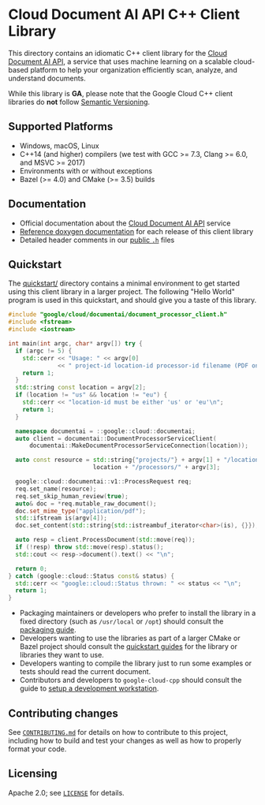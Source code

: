 # Cloud Document AI API C++ Client Library

This directory contains an idiomatic C++ client library for the
[Cloud Document AI API][cloud-service], a service that uses machine
learning on a scalable cloud-based platform to help your organization
efficiently scan, analyze, and understand documents.

While this library is **GA**, please note that the Google Cloud C++ client libraries do **not** follow
[Semantic Versioning](https://semver.org/).

## Supported Platforms

- Windows, macOS, Linux
- C++14 (and higher) compilers (we test with GCC >= 7.3, Clang >= 6.0, and
  MSVC >= 2017)
- Environments with or without exceptions
- Bazel (>= 4.0) and CMake (>= 3.5) builds

## Documentation

- Official documentation about the [Cloud Document AI API][cloud-service-docs] service
- [Reference doxygen documentation][doxygen-link] for each release of this
  client library
- Detailed header comments in our [public `.h`][source-link] files

## Quickstart

The [quickstart/](quickstart/README.md) directory contains a minimal environment
to get started using this client library in a larger project. The following
"Hello World" program is used in this quickstart, and should give you a taste of
this library.

<!-- inject-quickstart-start -->

```cc
#include "google/cloud/documentai/document_processor_client.h"
#include <fstream>
#include <iostream>

int main(int argc, char* argv[]) try {
  if (argc != 5) {
    std::cerr << "Usage: " << argv[0]
              << " project-id location-id processor-id filename (PDF only)\n";
    return 1;
  }
  std::string const location = argv[2];
  if (location != "us" && location != "eu") {
    std::cerr << "location-id must be either 'us' or 'eu'\n";
    return 1;
  }

  namespace documentai = ::google::cloud::documentai;
  auto client = documentai::DocumentProcessorServiceClient(
      documentai::MakeDocumentProcessorServiceConnection(location));

  auto const resource = std::string{"projects/"} + argv[1] + "/locations/" +
                        location + "/processors/" + argv[3];

  google::cloud::documentai::v1::ProcessRequest req;
  req.set_name(resource);
  req.set_skip_human_review(true);
  auto& doc = *req.mutable_raw_document();
  doc.set_mime_type("application/pdf");
  std::ifstream is(argv[4]);
  doc.set_content(std::string{std::istreambuf_iterator<char>(is), {}});

  auto resp = client.ProcessDocument(std::move(req));
  if (!resp) throw std::move(resp).status();
  std::cout << resp->document().text() << "\n";

  return 0;
} catch (google::cloud::Status const& status) {
  std::cerr << "google::cloud::Status thrown: " << status << "\n";
  return 1;
}
```

<!-- inject-quickstart-end -->

- Packaging maintainers or developers who prefer to install the library in a
  fixed directory (such as `/usr/local` or `/opt`) should consult the
  [packaging guide](/doc/packaging.md).
- Developers wanting to use the libraries as part of a larger CMake or Bazel
  project should consult the [quickstart guides](#quickstart) for the library
  or libraries they want to use.
- Developers wanting to compile the library just to run some examples or
  tests should read the current document.
- Contributors and developers to `google-cloud-cpp` should consult the guide to
  [setup a development workstation][howto-setup-dev-workstation].

## Contributing changes

See [`CONTRIBUTING.md`](/CONTRIBUTING.md) for details on how to
contribute to this project, including how to build and test your changes
as well as how to properly format your code.

## Licensing

Apache 2.0; see [`LICENSE`](/LICENSE) for details.

[cloud-service]: https://cloud.google.com/document-ai
[cloud-service-docs]: https://cloud.google.com/document-ai/docs
[doxygen-link]: https://googleapis.dev/cpp/google-cloud-documentai/latest/
[howto-setup-dev-workstation]: /doc/contributor/howto-guide-setup-development-workstation.md
[source-link]: https://github.com/googleapis/google-cloud-cpp/tree/main/google/cloud/documentai
